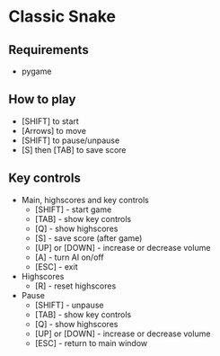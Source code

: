 # Classic Snake

## Requirements
- pygame

## How to play
- [SHIFT] to start
- [Arrows] to move
- [SHIFT] to pause/unpause
- [S] then [TAB] to save score

## Key controls
- Main, highscores and key controls
    - [SHIFT] - start game
    - [TAB] - show key controls
    - [Q] - show highscores
    - [S] - save score (after game)
    - [UP] or [DOWN] - increase or decrease volume
    - [A] - turn AI on/off
    - [ESC] - exit
- Highscores
    - [R] - reset highscores
- Pause
    - [SHIFT] - unpause
    - [TAB] - show key controls
    - [Q] - show highscores
    - [UP] or [DOWN] - increase or decrease volume
    - [ESC] - return to main window
